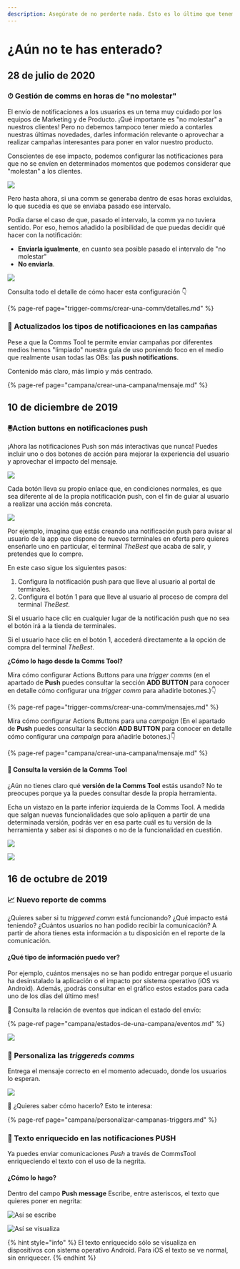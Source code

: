 ```yaml
---
description: Asegúrate de no perderte nada. Esto es lo último que tenemos para ti.
---
```


# ¿Aún no te has enterado?

## 28 de julio de 2020

### ⏱ Gestión de comms en horas de "no molestar"

El envío de notificaciones a los usuarios es un tema muy cuidado por los equipos de Marketing y de Producto. ¡Qué importante es "no molestar" a nuestros clientes! Pero no debemos tampoco tener miedo a contarles nuestras últimas novedades, darles información relevante o aprovechar a realizar campañas interesantes para poner en valor nuestro producto.

Conscientes de ese impacto, podemos configurar las notificaciones para que no se envíen en determinados momentos que podemos considerar que "molestan" a los clientes.

![](https://media.giphy.com/media/1guRIRC4vCtf5zr03ss/giphy.gif)

Pero hasta ahora, si una comm se generaba dentro de esas horas excluidas, lo que sucedía es que se enviaba pasado ese intervalo.

Podía darse el caso de que, pasado el intervalo, la comm ya no tuviera sentido. Por eso, hemos añadido la posibilidad de que puedas decidir qué hacer con la notificación:

* **Enviarla igualmente**, en cuanto sea posible pasado el intervalo de "no molestar"
* **No enviarla**.

![](https://github.com/iciaparicio/variantes-origen/tree/169a87cd535336e6c183d673fef59f5462c5d585/.gitbook/assets/exclude_hours.png)

Consulta todo el detalle de cómo hacer esta configuración 👇

{% page-ref page="trigger-comms/crear-una-comm/detalles.md" %}

### 🧹 Actualizados los tipos de notificaciones en las campañas

Pese a que la Comms Tool te permite enviar campañas por diferentes medios hemos "limpiado" nuestra guía de uso poniendo foco en el medio que realmente usan todas las OBs: las **push notifications**.

Contenido más claro, más limpio y más centrado.

{% page-ref page="campana/crear-una-campana/mensaje.md" %}

## 10 de diciembre de 2019

### 🖲️Action buttons en notificaciones push

¡Ahora las notificaciones Push son más interactivas que nunca! Puedes incluir uno o dos botones de acción para mejorar la experiencia del usuario y aprovechar el impacto del mensaje.

![](https://github.com/iciaparicio/variantes-origen/tree/169a87cd535336e6c183d673fef59f5462c5d585/.gitbook/assets/action_buttons_mobile.png)

Cada botón lleva su propio enlace que, en condiciones normales, es que sea diferente al de la propia notificación push, con el fin de guiar al usuario a realizar una acción más concreta.

![](https://github.com/iciaparicio/variantes-origen/tree/169a87cd535336e6c183d673fef59f5462c5d585/.gitbook/assets/action_buttons.gif)

Por ejemplo, imagina que estás creando una notificación push para avisar al usuario de la app que dispone de nuevos terminales en oferta pero quieres enseñarle uno en particular, el terminal _TheBest_ que acaba de salir, y pretendes que lo compre.

En este caso sigue los siguientes pasos:

1. Configura la notificación push para que lleve al usuario al portal de terminales.
2. Configura el botón 1 para que lleve al usuario al proceso de compra del terminal _TheBest_.

Si el usuario hace clic en cualquier lugar de la notificación push que no sea el botón irá a la tienda de terminales.

Si el usuario hace clic en el botón 1, accederá directamente a la opción de compra del terminal _TheBest_.

**¿Cómo lo hago desde la Comms Tool?**

Mira cómo configurar Actions Buttons para una _trigger comms_ \(en el apartado de **Push** puedes consultar la sección **ADD BUTTON** para conocer en detalle cómo configurar una _trigger comm_ para añadirle botones.\)👇

{% page-ref page="trigger-comms/crear-una-comm/mensajes.md" %}

Mira cómo configurar Actions Buttons para una _campaign_ \(En el apartado de **Push** puedes consultar la sección **ADD BUTTON** para conocer en detalle cómo configurar una _campaign_ para añadirle botones.\)👇

{% page-ref page="campana/crear-una-campana/mensaje.md" %}

#### 🔦 Consulta la versión de la Comms Tool

¿Aún no tienes claro qué **versión de la Comms Tool** estás usando? No te preocupes porque ya la puedes consultar desde la propia herramienta.

Echa un vistazo en la parte inferior izquierda de la Comms Tool. A medida que salgan nuevas funcionalidades que solo apliquen a partir de una determinada versión, podrás ver en esa parte cuál es tu versión de la herramienta y saber así si dispones o no de la funcionalidad en cuestión.

![](https://github.com/iciaparicio/variantes-origen/tree/169a87cd535336e6c183d673fef59f5462c5d585/.gitbook/assets/version_comms_tool_01.png)

![](https://media.giphy.com/media/Ti7zzdphAacCXpJPWm/source.gif)

## 16 de octubre de 2019

### 📈 Nuevo reporte de comms

¿Quieres saber si tu _triggered comm_ está funcionando? ¿Qué impacto está teniendo? ¿Cuántos usuarios no han podido recibir la comunicación? A partir de ahora tienes esta información a tu disposición en el reporte de la comunicación.

#### ¿Qué tipo de información puedo ver?

Por ejemplo, cuántos mensajes no se han podido entregar porque el usuario ha desinstalado la aplicación o el impacto por sistema operativo \(iOS vs Android\). Además, ¡podrás consultar en el gráfico estos estados para cada uno de los días del último mes!

🎯 Consulta la relación de eventos que indican el estado del envío:

{% page-ref page="campana/estados-de-una-campana/eventos.md" %}

![](https://github.com/iciaparicio/variantes-origen/tree/169a87cd535336e6c183d673fef59f5462c5d585/.gitbook/assets/new-reports.gif)

### 🤠 Personaliza las _triggereds comms_

Entrega el mensaje correcto en el momento adecuado, donde los usuarios lo esperan.

![](https://github.com/iciaparicio/variantes-origen/tree/169a87cd535336e6c183d673fef59f5462c5d585/.gitbook/assets/triggered_news.gif)

🎯 ¿Quieres saber cómo hacerlo? Esto te interesa:

{% page-ref page="campana/personalizar-campanas-triggers.md" %}

### 💄 Texto enriquecido en las notificaciones PUSH

Ya puedes enviar comunicaciones _Push_ a través de CommsTool enriqueciendo el texto con el uso de la negrita.

#### ¿Cómo lo hago?

Dentro del campo **Push message** Escribe, entre asteriscos, el texto que quieres poner en negrita:

![As&#xED; se escribe](https://github.com/iciaparicio/variantes-origen/tree/169a87cd535336e6c183d673fef59f5462c5d585/.gitbook/assets/bold_world.gif)

![As&#xED; se visualiza](https://github.com/iciaparicio/variantes-origen/tree/169a87cd535336e6c183d673fef59f5462c5d585/.gitbook/assets/image%20%2842%29.png)

{% hint style="info" %}
El texto enriquecido sólo se visualiza en dispositivos con sistema operativo Android. Para iOS el texto se ve normal, sin enriquecer.
{% endhint %}

